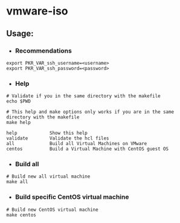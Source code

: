 # **vmware-iso**

## **Usage:**

* ### **Recommendations**

```shell
export PKR_VAR_ssh_username=<username>
export PKR_VAR_ssh_password=<password>
```

* ### **Help**
```shell
# Validate if you in the same directory with the makefile
echo $PWD

# This help and make options only works if you are in the same directory with the makefile
make help

help            Show this help
validate        Validate the hcl files
all             Build all Virtual Machines on VMware
centos          Build a Virtual Machine with CentOS guest OS
```

* ### **Build all**
```shell
# Build new all virtual machine
make all
```

* ### **Build specific CentOS virtual machine**
```shell
# Build new CentOS virtual machine
make centos
```
